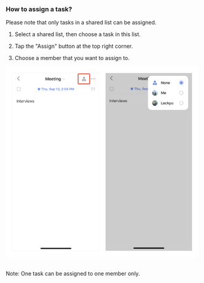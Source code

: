 ### How to assign a task?

Please note that only tasks in a shared list can be assigned.

1. Select a shared list, then choose a task in this list.

2. Tap the "Assign" button at the top right corner.

3. Choose a member that you want to assign to.

![iosassigntask1](../../images/ticktick-ios-app/task/assigntask.jpg)

<br />
Note: One task can be assigned to one member only.


